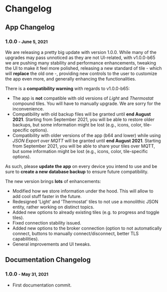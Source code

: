 # Changelog

## App Changelog

### 1.0.0 <small>- June 5, 2021</small>

We are releasing a pretty big update with version 1.0.0. While many of the upgrades may pass unnoticed as they are not UI-related, with v1.0.0-b65 we are pushing many stability and performance enhancements, tweaking the UI to make it feel more polished, releasing a new standard of tile - which will **replace** the old one -, providing new controls to the user to customize the app even more, and generally enhancing the functionalities.

There is a **compatibility warning** with regards to v1.0.0-b65:

- The app is **not** compatible with old versions of *Light* and *Thermostat* compound tiles. You will have to manually upgrade. We are sorry for the inconvenience.
- Compatibility with old backup files will be granted until **end August 2021**. Starting from September 2021, you will be able to restore older backups, but some information might be lost (e.g., icons, color, tile-specific options).
- Compatibility with older versions of the app (b64 and lower) while using *JSON Export over MQTT* will be granted until **end August 2021**. Starting from September 2021, you will be able to share your tiles over MQTT, but some information might be lost (e.g., icons, color, tile-specific options).

As such, please **update the app** on every device you intend to use and be sure to **create a new database backup** to ensure future compatibility.

The new version brings **lots** of enhancements:

- Modified how we store information under the hood. This will allow to add cool stuff faster in the future.
- Redesigned 'Light' and 'Thermostat' tiles to not use a monolithic JSON entity, rather working on distinct topics.
- Added new options to already existing tiles (e.g. to progress and toggle tiles).
- Fixed connection stability issued.
- Added new options to the broker connection (option to not automatically connect, buttons to manually connect/disconnect, better TLS capabilities).
- General improvements and UI tweaks.

## Documentation Changelog

### 1.0.0 <small>- May 31, 2021</small>

- First documentation commit.